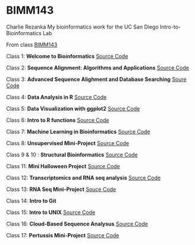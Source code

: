 # BIMM143
Charlie Rezanka
My bioinformatics work for the UC San Diego Intro-to-Bioinformatics Lab 

From class [BIMM143](https://bioboot.github.io/bimm143_S23/)

Class 1: **Welcome to Bioinformatics** [Source Code](https://github.com/HUHHHHHHHHHHH/BIMM143/tree/main/Class%201)

Class 2: **Sequence Alignment: Algorithms and Applications** [Source Code](https://github.com/HUHHHHHHHHHHH/BIMM143/tree/main/Class%202)

Class 3: **Advanced Sequence Alighment and Database Searching** [Soure Code](https://github.com/HUHHHHHHHHHHH/BIMM143/tree/main/Class%203)

Class 4: **Data Analysis in R** [Source Code](https://github.com/HUHHHHHHHHHHH/BIMM143/tree/main/Class%204)

Class 5: **Data Visualization with ggplot2** [Source Code](https://github.com/HUHHHHHHHHHHH/BIMM143/tree/main/Class%205%20--%20BIMM%20143)

Class 6: **Intro to R functions** [Source Code](https://github.com/HUHHHHHHHHHHH/BIMM143/tree/main/Class%206%20--%20BIMM%20143)

Class 7: **Machine Learning in Bioinformatics** [Source Code](https://github.com/HUHHHHHHHHHHH/BIMM143/tree/main/Class%207)

Class 8: **Unsupervised Mini-Project** [Source Code](https://github.com/HUHHHHHHHHHHH/BIMM143/tree/main/Class%208)

Class 9 & 10 : **Structural Bioinformatics** [Source Code](https://github.com/HUHHHHHHHHHHH/BIMM143/tree/main/Class%209)

Class 11: **Mini Halloween Project** [Source Code](https://github.com/HUHHHHHHHHHHH/BIMM143/tree/main/Class%2011%20-%20Mini%20Halloween%20Project)

Class 12: **Transcriptomics and RNA seq analysis** [Source Code](https://github.com/HUHHHHHHHHHHH/BIMM143/tree/main/Class%2012)

Class 13: **RNA Seq Mini-Project** [Souce Code](https://github.com/HUHHHHHHHHHHH/BIMM143/tree/main/Class%2013)

Class 14: **Intro to Git**

Class 15: **Intro to UNIX** [Source Code](https://github.com/HUHHHHHHHHHHH/BIMM143/tree/main/Class%2015)

Class 16: **Cloud-Based Sequence Analysus** [Source Code](https://github.com/HUHHHHHHHHHHH/BIMM143/tree/main/Class%2016)

Class 17: **Pertussis Mini-Project** [Source Code](https://github.com/HUHHHHHHHHHHH/BIMM143/tree/main/Class%2017)
